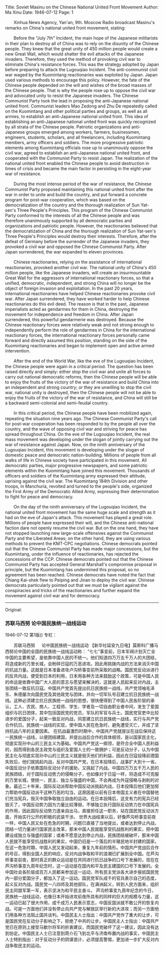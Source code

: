 Title: Soviet Masinu on the Chinese National United Front Movement
Author: Ma Xinu
Date: 1946-07-12
Page: 1

　　Xinhua News Agency, Yan'an, 9th. Moscow Radio broadcast Masinu's remarks on China's national united front movement, stating:

　　Before the "July 7th" Incident, the main hope of the Japanese militarists in their plan to destroy all of China was to rely on the disunity of the Chinese people. They knew that the great unity of 450 million people would create a new Great Wall, which would shatter the evil attacks of the Japanese invaders. Therefore, they used the method of provoking civil war to eliminate China's resistance forces. This was the strategy adopted by Japan before preparing to attack the Lugouqiao Incident. The anti-communist civil war waged by the Kuomintang reactionaries was exploited by Japan. Japan used various methods to encourage this policy. However, the fate of the Chinese people depended on the will and wishes of the broad masses of the Chinese people. That is why the people rose up to oppose the civil war and advocated unity to resist the Japanese invaders. The Chinese Communist Party took the lead in proposing the anti-Japanese national united front. Communist leaders Mao Zedong and Zhu De repeatedly called on the Kuomintang and other political parties and groups, as well as all armies, to establish an anti-Japanese national united front. This idea of ​​establishing an anti-Japanese national united front was quickly recognized by all strata of the Chinese people. Patriotic organizations and anti-Japanese groups emerged among workers, farmers, businessmen, engineers, students, scholars, and all freelancers, including Kuomintang members, army officers and soldiers. The more progressive patriotic elements among Kuomintang officials rose up to unanimously oppose the civil war, agreed to establish an anti-Japanese national united front, and cooperated with the Communist Party to resist Japan. The realization of the national united front enabled the Chinese people to avoid destruction in times of crisis and became the main factor in persisting in the eight-year war of resistance.

　　During the most intense period of the war of resistance, the Chinese Communist Party proposed maintaining this national united front after the war in order to unite and build the country, and put forward a concrete program for post-war cooperation, which was based on the democratization of the country and the thorough realization of Sun Yat-sen's Three People's Principles. This program of the Chinese Communist Party conformed to the interests of all the Chinese people and was therefore unanimously supported by all democratic parties and organizations and patriotic people. However, the reactionaries believed that the democratization of China and the thorough realization of Sun Yat-sen's Three People's Principles would destroy their interests. Therefore, after the defeat of Germany before the surrender of the Japanese invaders, they provoked a civil war and opposed the Chinese Communist Party. After Japan surrendered, the war expanded to eleven provinces.

　　Chinese reactionaries, relying on the assistance of international reactionaries, provoked another civil war. The national unity of China's 450 million people, like the Japanese invaders, will create an insurmountable Great Wall for the aggressors of international reactionary forces, so that a unified, democratic, independent, and strong China will no longer be the object of foreign invasion and exploitation. In the past 20 years, international reactionaries have helped Chinese reactionaries provoke civil war. After Japan surrendered, they have worked harder to help Chinese reactionaries do this evil deed. The reason is that in the past, Japanese imperialists acted as gendarmes for them in China, destroying the movement for independence and freedom in China. After Japan surrendered, this powerful gendarmerie was destroyed. Because the Chinese reactionary forces were relatively weak and not strong enough to independently perform the role of gendarmes in China for the international reactionary forces, the international reactionary forces personally came forward and directly assumed this position, standing on the side of the Kuomintang reactionaries and began to implement open and active armed intervention.

　　After the end of the World War, like the eve of the Lugouqiao Incident, the Chinese people were again in a critical period. The question has been raised directly and simply: either stop the civil war and unite all forces to carry out national democratic reforms, then the Chinese people will be able to enjoy the fruits of the victory of the war of resistance and build China into an independent and strong country; or they are unwilling to stop the civil war, national unity is destroyed, then the Chinese people will not be able to enjoy the fruits of the victory of the war of resistance, and China will still be a backward semi-colonial and semi-feudal country.

　　In this critical period, the Chinese people have been mobilized again, repeating the situation nine years ago. The Chinese Communist Party's call for post-war cooperation has been responded to by the people all over the country, and the wave of opposing civil war and striving for peace has spread throughout China. On the eve of the Lugouqiao Incident, the real mass movement was developing under the slogan of jointly carrying out the war of resistance against Japan. Now, on the ninth anniversary of the Lugouqiao Incident, this movement is developing under the slogan of domestic peace and democratic nation-building. Millions of people from all walks of life in Chinese society have participated in this movement. All democratic parties, major progressive newspapers, and some patriotic elements within the Kuomintang have joined this movement. Thousands of officers and soldiers of the Kuomintang army expressed their attitude, uprising against the civil war. The Kuomintang 184th Division and other troops, in Manchuria, revolted and turned to the people's side, organized the First Army of the Democratic Allied Army, expressing their determination to fight for peace and democracy.

　　On the day of the ninth anniversary of the Lugouqiao Incident, the national united front movement has the same huge scale and strength as it had on the eve of Japan's attack. This movement has played a great role. Millions of people have expressed their will, and the Chinese anti-national faction dare not openly resume the civil war. But on the one hand, they have not stopped launching new large-scale offensives against the Communist Party and the Liberated Areas; on the other hand, they are using various methods to prevent the KMT-CPC negotiations. Chinese democrats pointed out that the Chinese Communist Party has made major concessions, but the Kuomintang, under the influence of reactionaries, has rejected the concessions of the CCP. Chinese democrats pointed out that the Chinese Communist Party has accepted General Marshall's compromise proposal in principle, but the Kuomintang has undermined this proposal, so no agreement has been reached. Chinese democrats have noted the fact that Chiang Kai-shek flew to Peiping and Jinan to deploy the civil war. Chinese democrats particularly pointed out that we must be vigilant against the conspiracies and tricks of the reactionaries and further expand the movement against civil war and for democracy.



<hr /> 

Original: 


### 苏联马西努  论中国民族统一战线运动

1946-07-12
第1版()
专栏：

　　苏联马西努
　  论中国民族统一战线运动
    【新华社延安九日电】莫斯科广播马西努论中国的全国的民族统一战线运动称：
    “七七”事变前，日本军阀计划灭亡全中国的主要希望，是依靠中国人民的不统一。他们知道四万万五千万人的大团结，将造成新的万里长城，会粉碎日寇的万恶进攻。因此用挑拨内战的方法来消灭中国的抗战力量。这就是日本准备进攻卢沟桥事变前所采取的战略。国民党反动派进行的反共内战，便受到日本的利用，日本用各种方法来鼓励这个政策，可是中国人民的命运是依靠中国广大人民的意志与愿望来解决的，这就是人民起来反对内战，主张团结一致反抗日寇。中国共产党首先提出抗日民族统一战线，共产党领袖毛泽东、朱德屡次向国民党及其他政党与团体，并向一切军队号召建立抗日民族统一战线。这种必须建立抗日民族统一战线的思想，很快便得到了中国人民各阶层的承认，工人、农民、商人、工程师、学生、学者及一切自由职业者中间，发生了爱国组织与抗日团体，其中包括国民党的党员，军队的军官与兵士。国民党官吏中比较进步的爱国分子，起来一致反对内战，同意建立抗日民族统一战线，实行与共产党合作抗日。民族统一战线的实现，使中国人民在危急时，避免遭受灭亡，并成了坚持抗战八年的主要因素。
    在抗战最激烈时期中，中国共产党就提议在战后保持这一民族统一战线，以便团结建国，并提出战后合作的具体纲领，是以国家民主化，彻底实现孙中山的三民主义为基础。中国共产党这一纲领，是符合全中国人民利益的，因而得到各民主政党与组织及爱国人士的一致拥护；可是反动分子，认为中国民主化与彻底实现孙中山的三民主义就是毁灭他们的利益，因此在日寇投降前德国失败后，他们就挑起内战，反对中国共产党，在日本投降后，战事扩大到十一省。
    中国反动分子依靠国际反动分子的援助，又挑起了内战。中国四万万五千万人民的民族团结，对于国际反动势力的侵略分子，也如像对于日寇一样，将造成不可克服的万里长城，使统一、民主、独立与强盛的中国，不会再成为外寇侵略与剥削的对象。最近二十年来，国际反动派帮助中国反动派挑起内战，日本投降后他们更加努力帮助中国反动派干这种万恶的勾当，这原因是以前有日本帝国主义者在中国替他们充当宪兵，毁灭中国争取独立自由的运动。在日本投降后，这支有力的宪兵已经毁灭了，中国反动势力因为力量比较薄弱，不够独立执行国际反动势力在中国宪兵的作用，因此国际反动势力遂亲自出马，直接担任这一职务，站在国民党反动派方面，开始实行公开的积极的武装干涉。
    世界大战结束以后，好像芦沟桥事变前夜一样，中国人民又处在危急的时期，问题已直接了当地提出，或者达到停止内战，团结一切力量进行国家民主改革，那末中国人民就能享受抗战胜利的果实，把中国建设成独立与强盛的国家；或者不愿意达到停止内战，民族团结被破坏，那末中国人民就不能享受抗战胜利的果实，中国仍旧是一个落后的半殖民地半封建的国家。
    在这一危急时期，中国人民又发动起来，重复九年前的情形。中国共产党战后合作的号召，得到全国人民的响应，反对内战争取和平的浪潮已扩展到全中国。在芦沟桥事变前夜，那时真正的群众运动是在共同进行抗日战争的口号下发展的，现在在芦沟桥事变九周年纪念时，这一运动是在国内和平及民主建国的口号下发展的。全中国社会各阶层成百万人民都来参加这一运动，所有民主党派各大进步报纸国民党内一部分爱国分子，都加入了这一运动。国民党军队成千的官兵表示自己的态度，起义反对内战。国民党一八四师及其他部队，在满洲起义，转到人民方面来，组织民主同盟军第一军，表示坚决为和平民主奋斗。
    芦沟桥事变九周年纪念的今日，民族统一战线运动，也像日本开始进攻前夜所具有的同样的巨大的规模与力量，这一运动已起了很大作用，成千成万人民表示意志，中国反国派就不敢公开的恢复内战。可是一方面他们并没有停止向共产党与解放区举行新的大进攻；而另一方面他们用各种方法阻止国共谈判。中国民主人士指出：中国共产党作了重大的让步，可是国民党在反动分子影响之下，拒绝了中共的让步。中国民主人士指出：中国共产党已在原则上接受马歇尔将军的折衷建议，而国民党破坏了这一建议，因此没有达到协定。中国民主人士已注意到蒋介石飞到北平与济南布置内战的事实，中国民主人士特别指出：对于反动分子的阴谋诡计，必须提高警惕，更加进一步扩大反对内战争取民主的运动。
